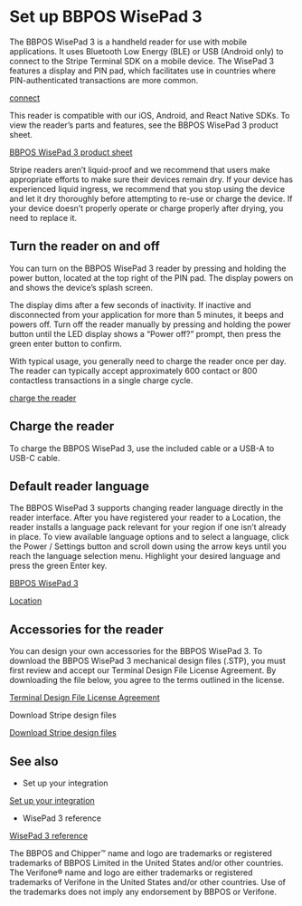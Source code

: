 # Set up BBPOS WisePad 3

The BBPOS WisePad 3 is a handheld reader for use with mobile applications. It uses Bluetooth Low Energy (BLE) or USB (Android only) to connect to the Stripe Terminal SDK on a mobile device. The WisePad 3 features a display and PIN pad, which facilitates use in countries where PIN-authenticated transactions are more common.

[connect](/terminal/payments/connect-reader?reader-type=bluetooth)

This reader is compatible with our iOS, Android, and React Native SDKs. To view the reader’s parts and features, see the BBPOS WisePad 3 product sheet.

[BBPOS WisePad 3 product sheet](https://d37ugbyn3rpeym.cloudfront.net/terminal/product-sheets/wp3_product_sheet.pdf)

Stripe readers aren’t liquid-proof and we recommend that users make appropriate efforts to make sure their devices remain dry. If your device has experienced liquid ingress, we recommend that you stop using the device and let it dry thoroughly before attempting to re-use or charge the device. If your device doesn’t properly operate or charge properly after drying, you need to replace it.

## Turn the reader on and off

You can turn on the BBPOS WisePad 3 reader by pressing and holding the power button, located at the top right of the PIN pad. The display powers on and shows the device’s splash screen.

The display dims after a few seconds of inactivity. If inactive and disconnected from your application for more than 5 minutes, it beeps and powers off. Turn off the reader manually by pressing and holding the power button until the LED display shows a “Power off?” prompt, then press the green enter button to confirm.

With typical usage, you generally need to charge the reader once per day. The reader can typically accept approximately 600 contact or 800 contactless transactions in a single charge cycle.

[charge the reader](#charging)

## Charge the reader

To charge the BBPOS WisePad 3, use the included cable or a USB-A to USB-C cable.

## Default reader language

The BBPOS WisePad 3 supports changing reader language directly in the reader interface. After you have registered your reader to a Location, the reader installs a language pack relevant for your region if one isn’t already in place. To view available language options and to select a language, click the Power / Settings button and scroll down using the arrow keys until you reach the language selection menu. Highlight your desired language and press the green Enter key.

[BBPOS WisePad 3](/terminal/readers/bbpos-wisepad3)

[Location](/api/terminal/locations)

## Accessories for the reader

You can design your own accessories for the BBPOS WisePad 3. To download the BBPOS WisePad 3 mechanical design files (.STP), you must first review and accept our Terminal Design File License Agreement. By downloading the file below, you agree to the terms outlined in the license.

[Terminal Design File License Agreement](https://stripe.com/legal/terminal-design)

Download Stripe design files

[Download Stripe design files](https://d37ugbyn3rpeym.cloudfront.net/terminal/bbpos_wp3_mechanical_design_files_and_guidelines.zip)

## See also

- Set up your integration

[Set up your integration](/terminal/payments/setup-integration)

- WisePad 3 reference

[WisePad 3 reference](/terminal/readers/bbpos-wisepad3)

The BBPOS and Chipper™ name and logo are trademarks or registered trademarks of BBPOS Limited in the United States and/or other countries. The Verifone® name and logo are either trademarks or registered trademarks of Verifone in the United States and/or other countries. Use of the trademarks does not imply any endorsement by BBPOS or Verifone.
